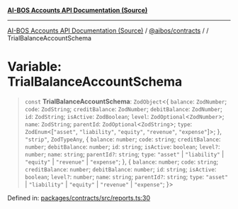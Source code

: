 [**AI-BOS Accounts API Documentation (Source)**](../../../README.md)

***

[AI-BOS Accounts API Documentation (Source)](../../../README.md) / [@aibos/contracts](../README.md) / [](../README.md) / TrialBalanceAccountSchema

# Variable: TrialBalanceAccountSchema

> `const` **TrialBalanceAccountSchema**: `ZodObject`\<\{ `balance`: `ZodNumber`; `code`: `ZodString`; `creditBalance`: `ZodNumber`; `debitBalance`: `ZodNumber`; `id`: `ZodString`; `isActive`: `ZodBoolean`; `level`: `ZodOptional`\<`ZodNumber`\>; `name`: `ZodString`; `parentId`: `ZodOptional`\<`ZodString`\>; `type`: `ZodEnum`\<\[`"asset"`, `"liability"`, `"equity"`, `"revenue"`, `"expense"`\]\>; \}, `"strip"`, `ZodTypeAny`, \{ `balance`: `number`; `code`: `string`; `creditBalance`: `number`; `debitBalance`: `number`; `id`: `string`; `isActive`: `boolean`; `level?`: `number`; `name`: `string`; `parentId?`: `string`; `type`: `"asset"` \| `"liability"` \| `"equity"` \| `"revenue"` \| `"expense"`; \}, \{ `balance`: `number`; `code`: `string`; `creditBalance`: `number`; `debitBalance`: `number`; `id`: `string`; `isActive`: `boolean`; `level?`: `number`; `name`: `string`; `parentId?`: `string`; `type`: `"asset"` \| `"liability"` \| `"equity"` \| `"revenue"` \| `"expense"`; \}\>

Defined in: [packages/contracts/src/reports.ts:30](https://github.com/pohlai88/accounts/blob/48103fb36d28b2b9bfb33472b6de2f719773cde9/packages/contracts/src/reports.ts#L30)
